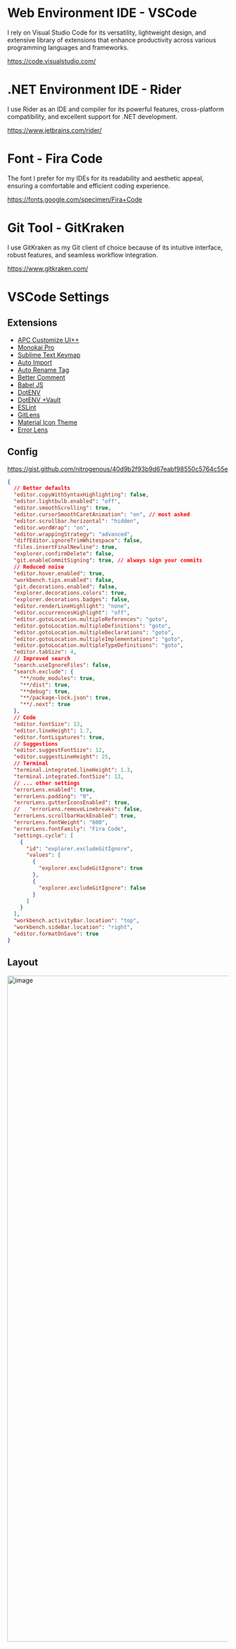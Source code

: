 
# Web Environment IDE - VSCode
I rely on Visual Studio Code for its versatility, lightweight design, and extensive library of extensions that enhance productivity across various programming languages and frameworks.

https://code.visualstudio.com/

# .NET Environment IDE - Rider
I use Rider as an IDE and compiler for its powerful features, cross-platform compatibility, and excellent support for .NET development.

https://www.jetbrains.com/rider/

# Font - Fira Code
The font I prefer for my IDEs  for its readability and aesthetic appeal, ensuring a comfortable and efficient coding experience.

https://fonts.google.com/specimen/Fira+Code

# Git Tool - GitKraken
I use GitKraken as my Git client of choice because of its intuitive interface, robust features, and seamless workflow integration.

https://www.gitkraken.com/

# VSCode Settings

## Extensions
-  [APC Customize UI++](https://marketplace.visualstudio.com/items?itemName=drcika.apc-extension)
- [Monokai Pro](https://marketplace.visualstudio.com/items?itemName=monokai.theme-monokai-pro-vscode)
- [Sublime Text Keymap](https://marketplace.visualstudio.com/items?itemName=ms-vscode.sublime-keybindings) 
- [Auto Import](https://marketplace.visualstudio.com/items?itemName=steoates.autoimport)
- [Auto Rename Tag](https://marketplace.visualstudio.com/items?itemName=formulahendry.auto-rename-tag)
- [Better Comment](https://marketplace.visualstudio.com/items?itemName=aaron-bond.better-comments)
- [Babel JS](https://marketplace.visualstudio.com/items?itemName=mgmcdermott.vscode-language-babel)
- [DotENV](https://marketplace.visualstudio.com/items?itemName=mikestead.dotenv)
- [DotENV +Vault](https://marketplace.visualstudio.com/items?itemName=dotenv.dotenv-vscode)
- [ESLint](https://marketplace.visualstudio.com/items?itemName=dbaeumer.vscode-eslint)
- [GitLens](https://marketplace.visualstudio.com/items?itemName=eamodio.gitlens)
- [Material Icon Theme](https://marketplace.visualstudio.com/items?itemName=PKief.material-icon-theme)
- [Error Lens](https://marketplace.visualstudio.com/items?itemName=usernamehw.errorlens)

## Config

https://gist.github.com/nitrogenous/40d9b2f93b9d67eabf98550c5764c55e

```JSON
{
  // Better defaults
  "editor.copyWithSyntaxHighlighting": false,
  "editor.lightbulb.enabled": "off",
  "editor.smoothScrolling": true,
  "editor.cursorSmoothCaretAnimation": "on", // most asked
  "editor.scrollbar.horizontal": "hidden",
  "editor.wordWrap": "on",
  "editor.wrappingStrategy": "advanced",
  "diffEditor.ignoreTrimWhitespace": false,
  "files.insertFinalNewline": true,
  "explorer.confirmDelete": false,
  "git.enableCommitSigning": true, // always sign your commits
  // Reduced noise
  "editor.hover.enabled": true,
  "workbench.tips.enabled": false,
  "git.decorations.enabled": false,
  "explorer.decorations.colors": true,
  "explorer.decorations.badges": false,
  "editor.renderLineHighlight": "none",
  "editor.occurrencesHighlight": "off",
  "editor.gotoLocation.multipleReferences": "goto",
  "editor.gotoLocation.multipleDefinitions": "goto",
  "editor.gotoLocation.multipleDeclarations": "goto",
  "editor.gotoLocation.multipleImplementations": "goto",
  "editor.gotoLocation.multipleTypeDefinitions": "goto",
  "editor.tabSize": 4,
  // Improved search
  "search.useIgnoreFiles": false,
  "search.exclude": {
    "**/node_modules": true,
    "**/dist": true,
    "**debug": true,
    "**/package-lock.json": true,
    "**/.next": true
  },
  // Code
  "editor.fontSize": 13,
  "editor.lineHeight": 1.7,
  "editor.fontLigatures": true,
  // Suggestions
  "editor.suggestFontSize": 12,
  "editor.suggestLineHeight": 25,
  // Terminal
  "terminal.integrated.lineHeight": 1.3,
  "terminal.integrated.fontSize": 13,
  // ... other settings
  "errorLens.enabled": true,
  "errorLens.padding": "0",
  "errorLens.gutterIconsEnabled": true,
  //   "errorLens.removeLinebreaks": false,
  "errorLens.scrollbarHackEnabled": true,
  "errorLens.fontWeight": "600",
  "errorLens.fontFamily": "Fira Code",
  "settings.cycle": [
    {
      "id": "explorer.excludeGitIgnore",
      "values": [
        {
          "explorer.excludeGitIgnore": true
        },
        {
          "explorer.excludeGitIgnore": false
        }
      ]
    }
  ],
  "workbench.activityBar.location": "top",
  "workbench.sideBar.location": "right",
  "editor.formatOnSave": true
}
```
    

## Layout

<img width="1512" alt="image" src="https://github.com/user-attachments/assets/718375ff-f185-46b7-9657-ef10a2a2669e" />
